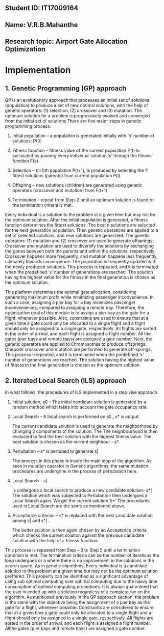 ## Student ID: IT17009164
## Name: V.R.B.Mahanthe
## Research topic: Airport Gate Allocation Optimization

# Implementation

## 1. Genetic Programming (GP) approach

GP is an evolutionary approach that processes an initial set of solutions (population)
to produce a set of new optimal solutions, with the help of genetic operators: (1)
selection, (2) crossover and (3) mutation. The optimum solution for a problem is
progressively evolved and converged from the initial set of solutions There are five
major steps in genetic programming process:

 1. Initial population – a population is generated initially with ‘n’ number of solutions; P(0)

 2. Fitness function – fitness value of the current population P(t) is calculated by passing every individual solution ‘s’ through the fitness function F(s)

 3. Selection – (t+1)th population P(t+1), is produced by selecting the ‘i’ fittest solutions (parents) from current population P(t)

 4. Offspring – new solutions (children) are generated using genetic operators (crossover and mutation) from F(t+1)

 5. Termination - repeat from Step-2 until an optimum solution is found or the termination criteria is met.

Every individual is a solution to the problem at a given time but may not be the
optimum solution. After the initial population is generated, a fitness function
determines the fittest solutions. The best n solutions are selected for the next generation
population. Then genetic operations are applied to a set of selected solutions, and new
solutions are generated. The genetic operators: (1) mutation and (2) crossover are used
to generate offsprings. Crossover and mutation are used to diversify the solutions by
exchanging the genes between both the parents and within the solutions, respectively.
Crossover happens more frequently, and mutation happens less frequently, ultimately
towards convergence. The population is frequently updated with the newly produced
solutions. This process is repeated, and it is terminated when the predefined ‘x’ number
of generations are reached. The solution having the highest value for the fitness in the
final generation is chosen as the optimum solution.

This platform determines the optimal gate allocation, considering generating
maximum profit while minimizing passenger inconvenience. In such a case, assigning
a pier bay for a bay minimizes passenger inconveniences, compared to assigning a
remote bay. Therefore, the optimization goal of this module is to assign a pier bay as
the gate for a flight, whenever possible. Also, constraints are used to ensure that at a 
given time a gate could only be allocated to a single flight and a flight should only be 
assigned to a single gate, respectively. All flights are sorted in the order of arrival, 
and each flight is assigned a flight number. All the gates (pier bays and remote bays) are 
assigned a gate number. Next, the genetic operators are applied to Chromosomes to produce 
offsprings. Onepoint crossover and mutation are performed to generate off-springs. This 
process isrepeated, and it is terminated when the predefined ‘x’ number of generations are
reached. The solution having the highest value of fitness in the final generation is
chosen as the optimum solution.

## 2. Iterated Local Search (ILS) approach

In what follows, the procedures of ILS implemented in a step vise appraoch.
 1. Initial solution; s0 – The initial candidate solution is generated by a random method which takes into account the gate occupancy rate.

 2. Local Search – A local search is performed on s0 , s* is output.

    The current candidate solution is used to generate the neighborhood by
    changing 2 components of the solution. The The neighbourhood is then
    evaluated to find the best solution with the highest fitness value. The best
    solution is chosen as the current neighbour - s*.

 3. Pertubation – s* is pertubed to generate s|

    The proecss in this phase is inside the main loop of the algorithm. As seen in
    mutation operator in Genetic algorithms, the same mutation procedures are
    undergone in the process of pertubation here.

 4. Local Search – s|

    is undergone a local search to produce a new candidate
    solution- s*|
    The solution which was subjected to Pertubation then undergoes a Local Search
    again. We get the current solution S*' The procedures used in Local Search are
    the same as mentioned above.

 5. Acceptance criterion – s* is replaced with the best candidate solution among s| and s*| .

    The better solution is then again chosen by an Acceptance criteria which checks
    the current solution against the previous candidate solution with the help of a
    fitness function.

This process is repeated from Step – 3 to Step 5 until a termination condition is met.
The termination criteria can be the number of iterations the loop undergoes or a where
there is no improvement in the solutions in the search space. As in genetic algorithms, 
Every individual is a candidate solution to the problem at a given time but may not be 
the optimum solution preffered. This property can be identified as a significant advantage 
of using sub optimal computing over optimal computing due to the haevy time consumption 
of optimal computing procedures. It is always guaranteed that the user is ended up with 
a solution regardless of a complete run on the algorithm. As mentioned previously in the 
GP approach section, the problem is the same with the objective being the assignment of 
a pier bay as the gate for a flight, whenever possible. Constraints are considered to 
ensure that at a given time a gate could only be allocated to a single flight and a flight 
should only be assigned to a single gate, respectively. All flights are sorted in the 
order of arrival, and each flight is assigned a flight number. Allthe gates 
(pier bays and remote bays) are assigned a gate number.
 